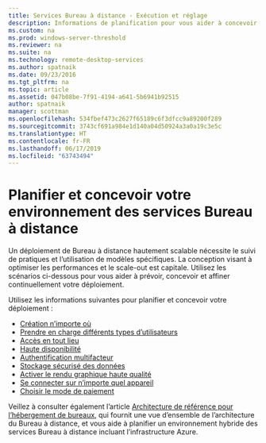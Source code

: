 ```yaml
---
title: Services Bureau à distance - Exécution et réglage
description: Informations de planification pour vous aider à concevoir votre déploiement de Bureau à distance.
ms.custom: na
ms.prod: windows-server-threshold
ms.reviewer: na
ms.suite: na
ms.technology: remote-desktop-services
ms.author: spatnaik
ms.date: 09/23/2016
ms.tgt_pltfrm: na
ms.topic: article
ms.assetid: 047b08be-7f91-4194-a641-5b6941b92515
author: spatnaik
manager: scottman
ms.openlocfilehash: 534fbef473c2627f65189c6f3dfcc9a89200f289
ms.sourcegitcommit: 3743cf691a984e1d140a04d50924a3a0a19c3e5c
ms.translationtype: HT
ms.contentlocale: fr-FR
ms.lasthandoff: 06/17/2019
ms.locfileid: "63743494"
---
```

# <a name="plan-and-design-your-remote-desktop-services-environment"></a>Planifier et concevoir votre environnement des services Bureau à distance

Un déploiement de Bureau à distance hautement scalable nécessite le suivi de pratiques et l’utilisation de modèles spécifiques.
La conception visant à optimiser les performances et le scale-out est capitale. Utilisez les scénarios ci-dessous pour vous aider à prévoir, concevoir et affiner continuellement votre déploiement.

Utilisez les informations suivantes pour planifier et concevoir votre déploiement :

- [Création n’importe où](rds-plan-build-anywhere.md)
- [Prendre en charge différents types d’utilisateurs](rds-plan-cater-to-users.md)
- [Accès en tout lieu](rds-plan-access-from-anywhere.md)
- [Haute disponibilité](rds-plan-high-availability.md)
- [Authentification multifacteur](rds-plan-mfa.md)
- [Stockage sécurisé des données](rds-plan-secure-data-storage.md)
- [Activer le rendu graphique haute qualité](rds-graphics-virtualization.md)
- [Se connecter sur n’importe quel appareil](rds-plan-connect-from-any-device.md)
- [Choisir le mode de paiement](rds-plan-choose-how-you-pay.md)

Veillez à consulter également l’article [Architecture de référence pour l’hébergement de bureaux](desktop-hosting-reference-architecture.md), qui fournit une vue d’ensemble de l’architecture du Bureau à distance, et vous aide à planifier un environnement hybride des services Bureau à distance incluant l’infrastructure Azure.
